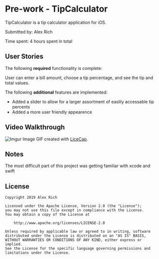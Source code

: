 # Pre-work - TipCalculator

TipCalculator is a tip calculator application for iOS.

Submitted by: Alex Rich

Time spent: 4 hours spent in total

## User Stories

The following **required** functionality is complete:

User can enter a bill amount, choose a tip percentage, and see the tip and total values.

The following **additional** features are implemented:

- Added a slider to allow for a larger assortment of easlily accessable tip percents
- Added a more user friendly appearence

## Video Walkthrough 

![Imgur Image](https://i.imgur.com/a/9Fhj677.gif)
GIF created with [LiceCap](http://www.cockos.com/licecap/).

## Notes

The most difficult part of this project was getting familiar with xcode and swift

## License

    Copyright 2019 Alex Rich

    Licensed under the Apache License, Version 2.0 (the "License");
    you may not use this file except in compliance with the License.
    You may obtain a copy of the License at

        http://www.apache.org/licenses/LICENSE-2.0

    Unless required by applicable law or agreed to in writing, software
    distributed under the License is distributed on an "AS IS" BASIS,
    WITHOUT WARRANTIES OR CONDITIONS OF ANY KIND, either express or implied.
    See the License for the specific language governing permissions and
    limitations under the License.
